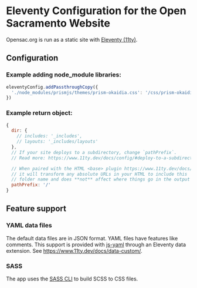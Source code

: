 # Eleventy Configuration for the Open Sacramento Website
Opensac.org is run as a static site with [Eleventy (11ty)](https://www.11ty.dev/).

## Configuration

### Example adding node_module libraries:
```js
eleventyConfig.addPassthroughCopy({
  './node_modules/prismjs/themes/prism-okaidia.css': '/css/prism-okaidia.css'
})
```

### Example return object:
```js
{
  dir: {
    // includes: '_includes',
    // layouts: '_includes/layouts'
  },
  // If your site deploys to a subdirectory, change `pathPrefix`.
  // Read more: https://www.11ty.dev/docs/config/#deploy-to-a-subdirectory-with-a-path-prefix

  // When paired with the HTML <base> plugin https://www.11ty.dev/docs/plugins/html-base/
  // it will transform any absolute URLs in your HTML to include this
  // folder name and does **not** affect where things go in the output folder.
  pathPrefix: '/'
}
```

## Feature support

### YAML data files
The default data files are in JSON format. YAML files have features like comments. This support is provided with [js-yaml](https://github.com/nodeca/js-yaml) through an Eleventy data extension. See https://www.11ty.dev/docs/data-custom/.

### SASS
The app uses the [SASS CLI](https://github.com/sass/dart-sass) to build SCSS to CSS files.
